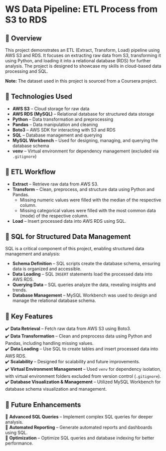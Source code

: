 # **WS Data Pipeline: ETL Process from S3 to RDS**

## 🚀 Overview  
This project demonstrates an ETL (Extract, Transform, Load) pipeline using AWS S3 and RDS. It focuses on extracting raw data from S3, transforming it using Python, and loading it into a relational database (RDS) for further analysis. The project is designed to showcase my skills in cloud-based data processing and SQL.  

**Note:** The dataset used in this project is sourced from a Coursera project.  

## 🔹 Technologies Used  
- **AWS S3** – Cloud storage for raw data  
- **AWS RDS (MySQL)** – Relational database for structured data storage  
- **Python** – Data transformation and preprocessing  
- **Pandas** – Data manipulation and cleaning  
- **Boto3** – AWS SDK for interacting with S3 and RDS  
- **SQL** – Database management and querying  
- **MySQL Workbench** – Used for designing, managing, and querying the database schema  
- **venv** – Virtual environment for dependency management (excluded via `.gitignore`)  

## 🔄 ETL Workflow  
- **Extract** – Retrieve raw data from AWS S3.  
- **Transform** – Clean, preprocess, and structure data using Python and Pandas.  
  - Missing numeric values were filled with the median of the respective column.  
  - Missing categorical values were filled with the most common data (mode) of the respective column.  
- **Load** – Insert processed data into AWS RDS using SQL.  

## 📌 SQL for Structured Data Management  
SQL is a critical component of this project, enabling structured data management and analysis:  
- **Schema Definition** – SQL scripts create the database schema, ensuring data is organized and accessible.  
- **Data Loading** – SQL `INSERT` statements load the processed data into AWS RDS.  
- **Querying Data** – SQL queries analyze the data, revealing insights and trends.  
- **Database Management** – MySQL Workbench was used to design and manage the relational database schema.  

## 🎯 Key Features  
✔️ **Data Retrieval** – Fetch raw data from AWS S3 using Boto3.  
✔️ **Data Transformation** – Clean and preprocess data using Python and Pandas, including handling missing values.  
✔️ **Data Loading** – Use SQL to create tables and insert processed data into AWS RDS.  
✔️ **Scalability** – Designed for scalability and future improvements.  
✔️ **Virtual Environment Management** – Used `venv` for dependency isolation, with virtual environment folders excluded from version control (`.gitignore`).  
✔️ **Database Visualization & Management** – Utilized MySQL Workbench for database schema visualization and management.  

## 📌 Future Enhancements  
🔹 **Advanced SQL Queries** – Implement complex SQL queries for deeper analysis.  
🔹 **Automated Reporting** – Generate automated reports and dashboards using SQL.  
🔹 **Optimization** – Optimize SQL queries and database indexing for better performance.  





